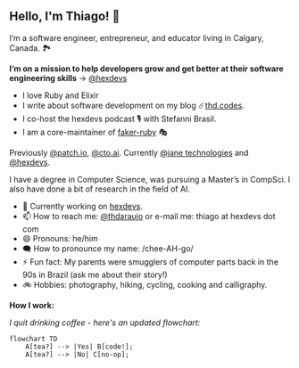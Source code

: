 ## Hello, I'm Thiago! 👋

I’m a software engineer, entrepreneur, and educator living in Calgary, Canada. 🏞️

**I’m on a mission to help developers grow and get better at their software engineering skills** -> [@hexdevs](https://www.hexdevs.com)

- I love Ruby and Elixir
- I write about software development on my blog ☄️[thd.codes](https://www.thd.codes).
- I co-host the hexdevs podcast 🎙️ with Stefanni Brasil.
- I am a core-maintainer of [faker-ruby](https://github.com/faker-ruby/faker) 🎭

Previously [@patch.io](https://github.com/patch-technology), [@cto.ai](https://github.com/cto-ai).
Currently [@jane technologies](https://github.com/janetechinc/) and [@hexdevs](https://github.com/hexdevs).

I have a degree in Computer Science, was pursuing a Master’s in CompSci. I also have done a bit of research in the field of AI.

- 🔭 Currently working on [hexdevs](https://www.hexdevs.com/).
- 📫 How to reach me: [@thdaraujo](https://twitter.com/thdaraujo) or e-mail me: thiago at hexdevs dot com
- 😄 Pronouns: he/him
- 🗨️ How to pronounce my name: /chee-AH-go/
- ⚡ Fun fact: My parents were smugglers of computer parts back in the 90s in Brazil (ask me about their story!)
- 🚲 Hobbies: photography, hiking, cycling, cooking and calligraphy.

**How I work:**

_I quit drinking coffee - here's an updated flowchart:_

```mermaid
flowchart TD
    A[tea?] --> |Yes| B[code!];
    A[tea?] --> |No| C[no-op];
```
